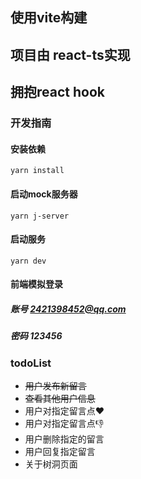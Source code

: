 ## 使用vite构建
## 项目由 react-ts实现
## 拥抱react hook

### 开发指南
#### 安装依赖
`yarn install`

#### 启动mock服务器
`yarn j-server`

#### 启动服务
`yarn dev`

#### 前端模拟登录
##### 账号 2421398452@qq.com
##### 密码 123456
### todoList
- ~~用户发布新留言~~
- ~~查看其他用户信息~~
- 用户对指定留言点❤
- 用户对指定留言点👎
- 用户删除指定的留言
- 用户回复指定留言
- 关于树洞页面